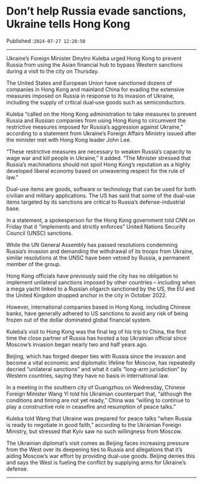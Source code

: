 # Don’t help Russia evade sanctions, Ukraine tells Hong Kong

Published :`2024-07-27 12:28:50`

---

Ukraine’s Foreign Minister Dmytro Kuleba urged Hong Kong to prevent Russia from using the Asian financial hub to bypass Western sanctions during a visit to the city on Thursday.

The United States and European Union have sanctioned dozens of companies in Hong Kong and mainland China for evading the extensive measures imposed on Russia in response to its invasion of Ukraine, including the supply of critical dual‑use goods such as semiconductors.

Kuleba “called on the Hong Kong administration to take measures to prevent Russia and Russian companies from using Hong Kong to circumvent the restrictive measures imposed for Russia’s aggression against Ukraine,” according to a statement from Ukraine’s Foreign Affairs Ministry issued after the minister met with Hong Kong leader John Lee.

“These restrictive measures are necessary to weaken Russia’s capacity to wage war and kill people in Ukraine,” it added. “The Minister stressed that Russia’s machinations should not spoil Hong Kong’s reputation as a highly developed liberal economy based on unwavering respect for the rule of law.”

Dual-use items are goods, software or technology that can be used for both civilian and military applications. The US has said that some of the dual-use items targeted by its sanctions are critical to Russia’s defense-industrial base.

In a statement, a spokesperson for the Hong Kong government told CNN on Friday that it “implements and strictly enforces” United Nations Security Council (UNSC) sanctions.

While the UN General Assembly has passed resolutions condemning Russia’s invasion and demanding the withdrawal of its troops from Ukraine, similar resolutions at the UNSC have been vetoed by Russia, a permanent member of the group.

Hong Kong officials have previously said the city has no obligation to implement unilateral sanctions imposed by other countries – including when a mega yacht linked to a Russian oligarch sanctioned by the US, the EU and the United Kingdom dropped anchor in the city in October 2022.

However, international companies based in Hong Kong, including Chinese banks, have generally adhered to US sanctions to avoid any risk of being frozen out of the dollar dominated global financial system.

Kuleba’s visit to Hong Kong was the final leg of his trip to China, the first time the close partner of Russia has hosted a top Ukrainian official since Moscow’s invasion began nearly two and half years ago.

Beijing, which has forged deeper ties with Russia since the invasion and become a vital economic and diplomatic lifeline for Moscow, has repeatedly decried “unilateral sanctions” and what it calls “long-arm jurisdiction” by Western countries, saying they have no basis in international law.

In a meeting in the southern city of Guangzhou on Wednesday, Chinese Foreign Minister Wang Yi told his Ukrainian counterpart that, “although the conditions and timing are not yet ready,” China was “willing to continue to play a constructive role in ceasefire and resumption of peace talks.”

Kuleba told Wang that Ukraine was prepared for peace talks “when Russia is ready to negotiate in good faith,” according to the Ukrainian Foreign Ministry, but stressed that Kyiv saw no such willingness from Moscow.

The Ukrainian diplomat’s visit comes as Beijing faces increasing pressure from the West over its deepening ties to Russia and allegations that it’s aiding Moscow’s war effort by providing dual-use goods. Beijing denies this and says the West is fueling the conflict by supplying arms for Ukraine’s defense.

---

